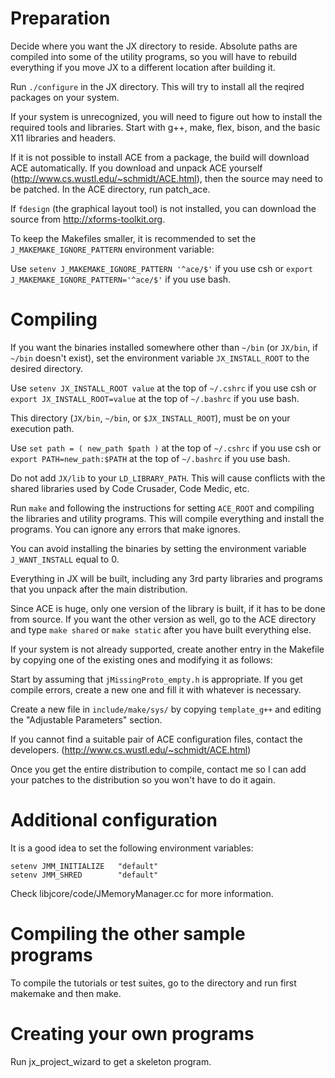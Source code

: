 Preparation
===========

Decide where you want the JX directory to reside.  Absolute paths are
compiled into some of the utility programs, so you will have to rebuild
everything if you move JX to a different location after building it.

Run `./configure` in the JX directory.  This will try to install all the
reqired packages on your system.

If your system is unrecognized, you will need to figure out how to install
the required tools and libraries.  Start with g++, make, flex, bison, and
the basic X11 libraries and headers.

If it is not possible to install ACE from a package, the build will
download ACE automatically.  If you download and unpack ACE yourself
(http://www.cs.wustl.edu/~schmidt/ACE.html), then the source may need to be
patched.  In the ACE directory, run patch_ace.

If `fdesign` (the graphical layout tool) is not installed, you can download
the source from http://xforms-toolkit.org.

To keep the Makefiles smaller, it is recommended to set the
`J_MAKEMAKE_IGNORE_PATTERN` environment variable:

  Use `setenv J_MAKEMAKE_IGNORE_PATTERN '^ace/$'` if you use csh
  or `export J_MAKEMAKE_IGNORE_PATTERN='^ace/$'` if you use bash.


Compiling
=========

If you want the binaries installed somewhere other than `~/bin` (or
`JX/bin`, if `~/bin` doesn't exist), set the environment variable
`JX_INSTALL_ROOT` to the desired directory.

  Use `setenv JX_INSTALL_ROOT value` at the top of `~/.cshrc` if you use csh
  or `export JX_INSTALL_ROOT=value` at the top of `~/.bashrc` if you use
  bash.

This directory (`JX/bin`, `~/bin`, or `$JX_INSTALL_ROOT`), must be on your
execution path.

  Use `set path = ( new_path $path )` at the top of `~/.cshrc` if you use csh
  or `export PATH=new_path:$PATH` at the top of `~/.bashrc` if you use bash.

Do not add `JX/lib` to your `LD_LIBRARY_PATH`.  This will cause conflicts
with the shared libraries used by Code Crusader, Code Medic, etc.

Run `make` and following the instructions for setting `ACE_ROOT` and
compiling the libraries and utility programs.  This will compile everything
and install the programs.  You can ignore any errors that make ignores.

  You can avoid installing the binaries by setting the environment variable
  `J_WANT_INSTALL` equal to 0.

  Everything in JX will be built, including any 3rd party libraries and
  programs that you unpack after the main distribution.

Since ACE is huge, only one version of the library is built, if it has to
be done from source.  If you want the other version as well, go to the ACE
directory and type `make shared` or `make static` after you have built
everything else.

If your system is not already supported, create another entry in the
Makefile by copying one of the existing ones and modifying it as follows:

  Start by assuming that `jMissingProto_empty.h` is appropriate. If you get
  compile errors, create a new one and fill it with whatever is necessary.

  Create a new file in `include/make/sys/` by copying `template_g++` and
  editing the "Adjustable Parameters" section.

  If you cannot find a suitable pair of ACE configuration files, contact
  the developers.  (http://www.cs.wustl.edu/~schmidt/ACE.html)

  Once you get the entire distribution to compile, contact me so I can add
  your patches to the distribution so you won't have to do it again.


Additional configuration
========================

It is a good idea to set the following environment variables:

    setenv JMM_INITIALIZE   "default"
    setenv JMM_SHRED        "default"

Check libjcore/code/JMemoryManager.cc for more information.


Compiling the other sample programs
===================================

To compile the tutorials or test suites, go to the directory and run first
makemake and then make.


Creating your own programs
==========================

Run jx_project_wizard to get a skeleton program.
